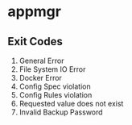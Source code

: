 # appmgr

## Exit Codes
1. General Error
2. File System IO Error
3. Docker Error
4. Config Spec violation
5. Config Rules violation
6. Requested value does not exist
7. Invalid Backup Password